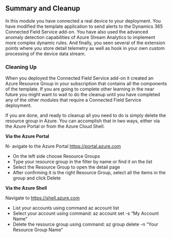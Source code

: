 ## Summary and Cleanup

In this module you have connected a real device to your deployment.  You have modified the template application to send alerts to the Dynamics 365 Connected Field Service add-on.  You have also used the advanced anomaly detection capabilities of Azure Stream Analytics to implement more complex dynamic rules.   And finally, you seen several of the extension points where you store detail telemetry as well as hook in your own custom processing of the device data stream. 

### Cleaning Up 

When you deployed the Connected Field Service add-on it created an Azure Resource Group in your subscription that contains all the components of the template.  If you are going to complete other learning in the near future you might want to wait to do the cleanup until you have completed any of the other modules that require a Connected Field Service deployment. 

If you are done, and ready to cleanup all you need to do is simply delete the resource group in Azure.  You can accomplish that in two ways, either via the Azure Portal or from the Azure Cloud Shell. 

**Via the Azure Portal**

N- avigate to the Azure Portal [https://portal.azure.com ](https://portal.azure.com )
- On the left side choose Resource Groups 
- Type your resource group in the filter by name or find it on the list 
- Select the Resource Group to open the detail page 
- After confirming it is the right Resource Group, select all the items in the group and click Delete 

**Via the Azure Shell**

Navigate to [https://shell.azure.com ](https://shell.azure.com )
- List your accounts using command az account list 
- Select your account using command: az account set -s “My Account Name” 
- Delete the resource group using command: az group delete -n “Your Resource Group Name”